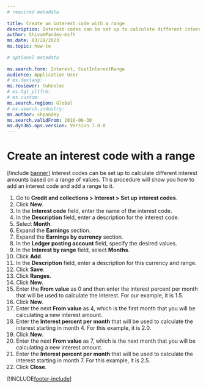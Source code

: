 ```yaml
--- 
# required metadata 
 
title: Create an interest code with a range
description: Interest codes can be set up to calculate different interest amounts based on a range of values. 
author: ShivamPandey-msft
ms.date: 03/28/2023
ms.topic: how-to 
 
# optional metadata 
 
ms.search.form: Interest, CustInterestRange   
audience: Application User 
# ms.devlang:  
ms.reviewer: twheeloc
# ms.tgt_pltfrm:  
# ms.custom:  
ms.search.region: Global
# ms.search.industry: 
ms.author: shpandey
ms.search.validFrom: 2016-06-30 
ms.dyn365.ops.version: Version 7.0.0 
---
```

# Create an interest code with a range

[!include [banner](../../includes/banner.md)]
Interest codes can be set up to calculate different interest amounts based on a range of values. This procedure will show you how to add an interest code and add a range to it.

1. Go to **Credit and collections > Interest > Set up interest codes**.
2. Click **New**.
3. In the **Interest code** field, enter the name of the interest code.
4. In the **Description** field, enter a description for the interest code.
5. Select **Month**.
6. Expand the **Earnings** section.
7. Expand the **Earnings by currency** section.
8. In the **Ledger posting account** field, specify the desired values.
9. In the **Interest by range** field, select **Months**.
10. Click **Add**.
11. In the **Description** field, enter a description for this currency and range.
12. Click **Save**.
13. Click **Ranges**.
14. Click **New**.
15. Enter the **From value** as 0 and then enter the interest percent per month that will be used to calculate the interest. For our example, it is 1.5.
16. Click **New**.
17. Enter the next **From value** as 4, which is the first month that you will be calculating a new interest amount.
18. Enter the **Interest percent per month** that will be used to calculate the interest starting in month 4. For this example, it is 2.0.
19. Click **New**.
20. Enter the next **From value** as 7, which is the next month that you will be calculating a new interest amount.
21. Enter the **Interest percent per month** that will be used to calculate the interest starting in month 7. For this example, it is 2.5.
22. Click **Close**.



[!INCLUDE[footer-include](../../../includes/footer-banner.md)]
